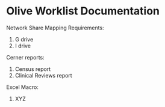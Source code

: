 # Olive Worklist Documentation

Network Share Mapping Requirements:

1. G drive
2. I drive

Cerner reports:

1. Census report
2. Clinical Reviews report

Excel Macro:

1. XYZ
